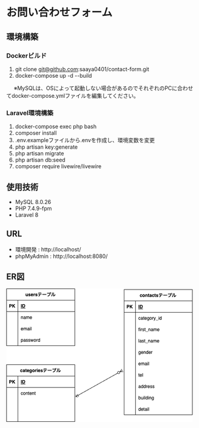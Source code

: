 # お問い合わせフォーム

## 環境構築

### Dockerビルド
1. git clone git@github.com:saaya0401/contact-form.git
2. docker-compose up -d --build

&nbsp;&nbsp;&nbsp;&nbsp;&nbsp;※MySQLは、OSによって起動しない場合があるのでそれぞれのPCに合わせてdocker-compose.ymlファイルを編集してください。

### Laravel環境構築
1. docker-compose exec php bash
1. composer install
1. .env.exampleファイルから.envを作成し、環境変数を変更
1. php artisan key:generate
1. php artisan migrate
1. php artisan db:seed
1. composer require livewire/livewire

## 使用技術
- MySQL 8.0.26
- PHP 7.4.9-fpm
- Laravel 8

## URL
- 環境開発 : http://localhost/
- phpMyAdmin : http://localhost:8080/

## ER図
![image](contact.drawio.png)